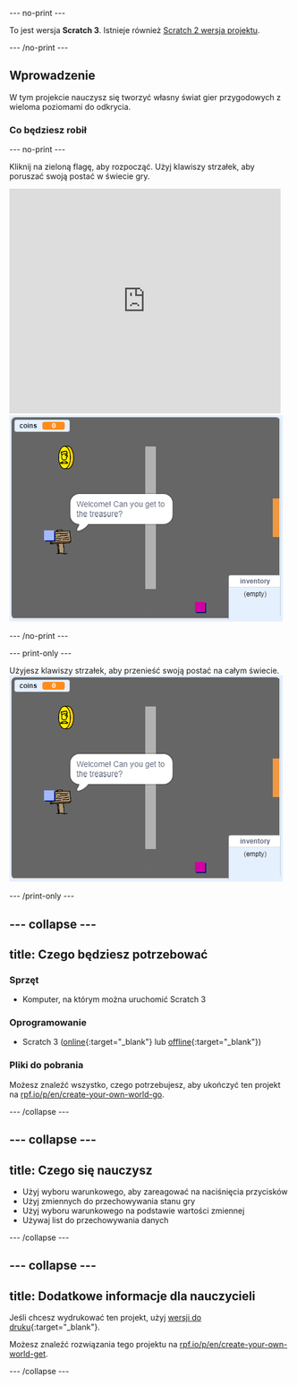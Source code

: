 \--- no-print \---

To jest wersja **Scratch 3**. Istnieje również [Scratch 2 wersja projektu](https://projects.raspberrypi.org/en/projects/create-your-own-world-scratch2).

\--- /no-print \---

## Wprowadzenie

W tym projekcie nauczysz się tworzyć własny świat gier przygodowych z wieloma poziomami do odkrycia.

### Co będziesz robił

\--- no-print \---

Kliknij na zieloną flagę, aby rozpocząć. Użyj klawiszy strzałek, aby poruszać swoją postać w świecie gry.

<div class="scratch-preview">
  <iframe allowtransparency="true" width="485" height="402" src="https://scratch.mit.edu/projects/embed/258757783/?autostart=false" frameborder="0" scrolling="no"></iframe>
  <img src="images/showcase.png">
</div>

\--- /no-print \---

\--- print-only \---

Użyjesz klawiszy strzałek, aby przenieść swoją postać na całym świecie. ![showcase.png](images/showcase.png)

\--- /print-only \---

## \--- collapse \---

## title: Czego będziesz potrzebować

### Sprzęt

- Komputer, na którym można uruchomić Scratch 3

### Oprogramowanie

- Scratch 3 ([online](http://rpf.io/scratchon){:target="_blank"} lub [offline](http://rpf.io/scratchoff){:target="_blank"})

### Pliki do pobrania

Możesz znaleźć wszystko, czego potrzebujesz, aby ukończyć ten projekt na [rpf.io/p/en/create-your-own-world-go](https://rpf.io/p/en/create-your-own-world-go).

\--- /collapse \---

## \--- collapse \---

## title: Czego się nauczysz

- Użyj wyboru warunkowego, aby zareagować na naciśnięcia przycisków
- Użyj zmiennych do przechowywania stanu gry
- Użyj wyboru warunkowego na podstawie wartości zmiennej
- Używaj list do przechowywania danych

\--- /collapse \---

## \--- collapse \---

## title: Dodatkowe informacje dla nauczycieli

Jeśli chcesz wydrukować ten projekt, użyj [wersji do druku](https://projects.raspberrypi.org/en/projects/create-your-own-world/print){:target="_blank"}.

Możesz znaleźć rozwiązania tego projektu na [rpf.io/p/en/create-your-own-world-get](https://rpf.io/p/en/create-your-own-world-get).

\--- /collapse \---